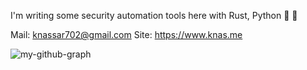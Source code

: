 I'm writing some security automation tools here with Rust, Python :crab: :snake:

Mail: knassar702@gmail.com
Site: https://www.knas.me

<img src="https://activity-graph.herokuapp.com/graph?username=knassar702&bg_color=22272e&color=9BE8A8&line=9BE8A8&point=40C363&area=false&hide_border=true" alt="my-github-graph"></img>
